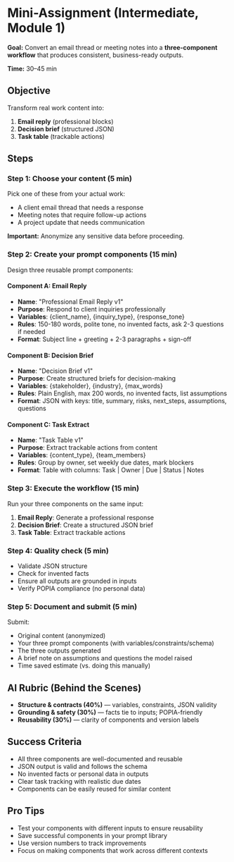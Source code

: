 # Mini-Assignment (Intermediate, Module 1)

**Goal:** Convert an email thread or meeting notes into a **three-component workflow** that produces consistent, business-ready outputs.

**Time:** 30–45 min

## Objective

Transform real work content into:

1. **Email reply** (professional blocks)
2. **Decision brief** (structured JSON)
3. **Task table** (trackable actions)

## Steps

### Step 1: Choose your content (5 min)

Pick one of these from your actual work:

- A client email thread that needs a response
- Meeting notes that require follow-up actions
- A project update that needs communication

**Important:** Anonymize any sensitive data before proceeding.

### Step 2: Create your prompt components (15 min)

Design three reusable prompt components:

#### Component A: Email Reply

- **Name**: "Professional Email Reply v1"
- **Purpose**: Respond to client inquiries professionally
- **Variables**: {client_name}, {inquiry_type}, {response_tone}
- **Rules**: 150-180 words, polite tone, no invented facts, ask 2-3 questions if needed
- **Format**: Subject line + greeting + 2-3 paragraphs + sign-off

#### Component B: Decision Brief

- **Name**: "Decision Brief v1"
- **Purpose**: Create structured briefs for decision-making
- **Variables**: {stakeholder}, {industry}, {max_words}
- **Rules**: Plain English, max 200 words, no invented facts, list assumptions
- **Format**: JSON with keys: title, summary, risks, next_steps, assumptions, questions

#### Component C: Task Extract

- **Name**: "Task Table v1"
- **Purpose**: Extract trackable actions from content
- **Variables**: {content_type}, {team_members}
- **Rules**: Group by owner, set weekly due dates, mark blockers
- **Format**: Table with columns: Task | Owner | Due | Status | Notes

### Step 3: Execute the workflow (15 min)

Run your three components on the same input:

1. **Email Reply**: Generate a professional response
2. **Decision Brief**: Create a structured JSON brief
3. **Task Table**: Extract trackable actions

### Step 4: Quality check (5 min)

- Validate JSON structure
- Check for invented facts
- Ensure all outputs are grounded in inputs
- Verify POPIA compliance (no personal data)

### Step 5: Document and submit (5 min)

Submit:

- Original content (anonymized)
- Your three prompt components (with variables/constraints/schema)
- The three outputs generated
- A brief note on assumptions and questions the model raised
- Time saved estimate (vs. doing this manually)

## AI Rubric (Behind the Scenes)

- **Structure & contracts (40%)** — variables, constraints, JSON validity
- **Grounding & safety (30%)** — facts tie to inputs; POPIA-friendly
- **Reusability (30%)** — clarity of components and version labels

## Success Criteria

- All three components are well-documented and reusable
- JSON output is valid and follows the schema
- No invented facts or personal data in outputs
- Clear task tracking with realistic due dates
- Components can be easily reused for similar content

## Pro Tips

- Test your components with different inputs to ensure reusability
- Save successful components in your prompt library
- Use version numbers to track improvements
- Focus on making components that work across different contexts
